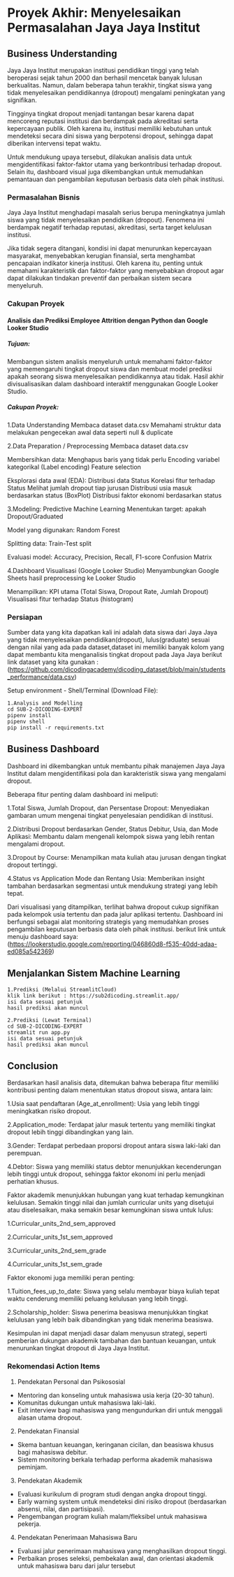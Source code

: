 # Proyek Akhir: Menyelesaikan Permasalahan Jaya Jaya Institut

## Business Understanding
Jaya Jaya Institut merupakan institusi pendidikan tinggi yang telah beroperasi sejak tahun 2000 dan berhasil mencetak banyak lulusan berkualitas. Namun, dalam beberapa tahun terakhir, tingkat siswa yang tidak menyelesaikan pendidikannya (dropout) mengalami peningkatan yang signifikan.

Tingginya tingkat dropout menjadi tantangan besar karena dapat mencoreng reputasi institusi dan berdampak pada akreditasi serta kepercayaan publik. Oleh karena itu, institusi memiliki kebutuhan untuk mendeteksi secara dini siswa yang berpotensi dropout, sehingga dapat diberikan intervensi tepat waktu.

Untuk mendukung upaya tersebut, dilakukan analisis data untuk mengidentifikasi faktor-faktor utama yang berkontribusi terhadap dropout. Selain itu, dashboard visual juga dikembangkan untuk memudahkan pemantauan dan pengambilan keputusan berbasis data oleh pihak institusi.

### Permasalahan Bisnis
Jaya Jaya Institut menghadapi masalah serius berupa meningkatnya jumlah siswa yang tidak menyelesaikan pendidikan (dropout). Fenomena ini berdampak negatif terhadap reputasi, akreditasi, serta target kelulusan institusi.

Jika tidak segera ditangani, kondisi ini dapat menurunkan kepercayaan masyarakat, menyebabkan kerugian finansial, serta menghambat pencapaian indikator kinerja institusi. Oleh karena itu, penting untuk memahami karakteristik dan faktor-faktor yang menyebabkan dropout agar dapat dilakukan tindakan preventif dan perbaikan sistem secara menyeluruh.

### Cakupan Proyek
#### Analisis dan Prediksi Employee Attrition dengan Python dan Google Looker Studio

##### Tujuan:
Membangun sistem analisis menyeluruh untuk memahami faktor-faktor yang memengaruhi tingkat dropout siswa dan membuat model prediksi apakah seorang siswa menyelesaikan pendidikannya atau tidak. Hasil akhir divisualisasikan dalam dashboard interaktif menggunakan Google Looker Studio.

##### Cakupan Proyek:
1.Data Understanding
Membaca dataset data.csv
Memahami struktur data 
melakukan pengecekan awal data seperti null & duplicate

2.Data Preparation / Preprocessing
Membaca dataset data.csv

Membersihkan data:
Menghapus baris yang tidak perlu
Encoding variabel kategorikal (Label encoding)
Feature selection

Eksplorasi data awal (EDA):
Distribusi data Status
Korelasi fitur terhadap Status
Melihat jumlah dropout tiap jurusan
Distribusi usia masuk berdasarkan status (BoxPlot)
Distribusi faktor ekonomi berdasarkan status

3.Modeling: Predictive Machine Learning
Menentukan target: apakah Dropout/Graduated

Model yang digunakan:
Random Forest

Splitting data: 
Train-Test split

Evaluasi model:
Accuracy, Precision, Recall, F1-score
Confusion Matrix

4.Dashboard Visualisasi (Google Looker Studio)
Menyambungkan Google Sheets hasil preprocessing ke Looker Studio

Menampilkan:
KPI utama (Total Siswa, Dropout Rate, Jumlah Dropout)
Visualisasi fitur terhadap Status (histogram)
### Persiapan

Sumber data yang kita dapatkan kali ini adalah data siswa dari Jaya Jaya  yang tidak menyelesaikan pendidikan(dropout), lulus(graduate) sesuai dengan nilai yang ada pada dataset,dataset ini memiliki banyak kolom yang dapat membantu kita menganalisis tingkat dropout pada Jaya Jaya 
berikut link dataset yang kita gunakan : (https://github.com/dicodingacademy/dicoding_dataset/blob/main/students_performance/data.csv)

Setup environment - Shell/Terminal (Download File):

```
1.Analysis and Modelling 
cd SUB-2-DICODING-EXPERT
pipenv install
pipenv shell
pip install -r requirements.txt
```
## Business Dashboard
Dashboard ini dikembangkan untuk membantu pihak manajemen Jaya Jaya Institut dalam mengidentifikasi pola dan karakteristik siswa yang mengalami dropout.

Beberapa fitur penting dalam dashboard ini meliputi:

1.Total Siswa, Jumlah Dropout, dan Persentase Dropout: Menyediakan gambaran umum mengenai tingkat penyelesaian pendidikan di institusi.

2.Distribusi Dropout berdasarkan Gender, Status Debitur, Usia, dan Mode Aplikasi: Membantu dalam mengenali kelompok siswa yang lebih rentan mengalami dropout.

3.Dropout by Course: Menampilkan mata kuliah atau jurusan dengan tingkat dropout tertinggi.

4.Status vs Application Mode dan Rentang Usia: Memberikan insight tambahan berdasarkan segmentasi untuk mendukung strategi yang lebih tepat.

Dari visualisasi yang ditampilkan, terlihat bahwa dropout cukup signifikan pada kelompok usia tertentu dan pada jalur aplikasi tertentu. Dashboard ini berfungsi sebagai alat monitoring strategis yang memudahkan proses pengambilan keputusan berbasis data oleh pihak institusi.
berikut link untuk menuju dashboard saya: (https://lookerstudio.google.com/reporting/046860d8-f535-40dd-adaa-ed085a542369)

## Menjalankan Sistem Machine Learning
```
1.Prediksi (Melalui StreamlitCloud)
klik link berikut : https://sub2dicoding.streamlit.app/
isi data sesuai petunjuk
hasil prediksi akan muncul
```
```
2.Prediksi (Lewat Terminal)
cd SUB-2-DICODING-EXPERT
streamlit run app.py
isi data sesuai petunjuk
hasil prediksi akan muncul
```

## Conclusion
Berdasarkan hasil analisis data, ditemukan bahwa beberapa fitur memiliki kontribusi penting dalam menentukan status dropout siswa, antara lain:

1.Usia saat pendaftaran (Age_at_enrollment): Usia yang lebih tinggi meningkatkan risiko dropout.

2.Application_mode: Terdapat jalur masuk tertentu yang memiliki tingkat dropout lebih tinggi dibandingkan yang lain.

3.Gender: Terdapat perbedaan proporsi dropout antara siswa laki-laki dan perempuan.

4.Debtor: Siswa yang memiliki status debtor menunjukkan kecenderungan lebih tinggi untuk dropout, sehingga faktor ekonomi ini perlu menjadi perhatian khusus.

Faktor akademik menunjukkan hubungan yang kuat terhadap kemungkinan kelulusan. Semakin tinggi nilai dan jumlah curricular units yang disetujui atau diselesaikan, maka semakin besar kemungkinan siswa untuk lulus:

1.Curricular_units_2nd_sem_approved

2.Curricular_units_1st_sem_approved

3.Curricular_units_2nd_sem_grade

4.Curricular_units_1st_sem_grade

Faktor ekonomi juga memiliki peran penting:

1.Tuition_fees_up_to_date: Siswa yang selalu membayar biaya kuliah tepat waktu cenderung memiliki peluang kelulusan yang lebih tinggi.

2.Scholarship_holder: Siswa penerima beasiswa menunjukkan tingkat kelulusan yang lebih baik dibandingkan yang tidak menerima beasiswa.

Kesimpulan ini dapat menjadi dasar dalam menyusun strategi, seperti pemberian dukungan akademik tambahan dan bantuan keuangan, untuk menurunkan tingkat dropout di Jaya Jaya Institut.

### Rekomendasi Action Items
1. Pendekatan Personal dan Psikososial
  - Mentoring dan konseling untuk mahasiswa usia kerja (20-30 tahun).
  - Komunitas dukungan untuk mahasiswa laki-laki.
  - Exit interview bagi mahasiswa yang mengundurkan diri untuk menggali alasan utama dropout.
2. Pendekatan Finansial
  - Skema bantuan keuangan, keringanan cicilan, dan beasiswa khusus bagi mahasiswa debitur.
  - Sistem monitoring berkala terhadap performa akademik mahasiswa peminjam.
3. Pendekatan Akademik
  - Evaluasi kurikulum di program studi dengan angka dropout tinggi.
  - Early warning system untuk mendeteksi dini risiko dropout (berdasarkan absensi, nilai, dan partisipasi).
  - Pengembangan program kuliah malam/fleksibel untuk mahasiswa pekerja.
4. Pendekatan Penerimaan Mahasiswa Baru
  - Evaluasi jalur penerimaan mahasiswa yang menghasilkan dropout tinggi.
  - Perbaikan proses seleksi, pembekalan awal, dan orientasi akademik untuk mahasiswa baru dari jalur tersebut
